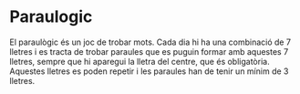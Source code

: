 # Paraulogic
El paraulògic és un joc de trobar mots. 
Cada dia hi ha una combinació de 7 lletres i es tracta de trobar paraules que es puguin formar amb aquestes 7 lletres,
sempre que hi aparegui la lletra del centre, que és obligatòria. Aquestes lletres es poden repetir i les paraules han 
de tenir un mínim de 3 lletres.
